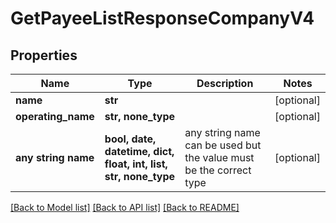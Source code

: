 # GetPayeeListResponseCompanyV4


## Properties
Name | Type | Description | Notes
------------ | ------------- | ------------- | -------------
**name** | **str** |  | [optional] 
**operating_name** | **str, none_type** |  | [optional] 
**any string name** | **bool, date, datetime, dict, float, int, list, str, none_type** | any string name can be used but the value must be the correct type | [optional]

[[Back to Model list]](../README.md#documentation-for-models) [[Back to API list]](../README.md#documentation-for-api-endpoints) [[Back to README]](../README.md)



